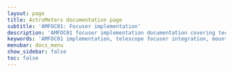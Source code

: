 ```yaml
---
layout: page
title: AstroMeters documentation page
subtitle: 'AMFOC01: Focuser implementation'
description: 'AMFOC01 focuser implementation documentation covering technical integration, mounting options, software compatibility, and custom applications. Learn how to integrate this precision focuser into your telescope setup and automation systems.'
keywords: 'AMFOC01 implementation, telescope focuser integration, mounting solutions, software integration, focuser automation, technical implementation, astronomy equipment setup'
menubar: docs_menu
show_sidebar: false
toc: false
---
```



